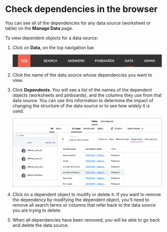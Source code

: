 # Check dependencies in the browser

You can see all of the dependencies for any data source \(worksheet or table\) on the **Manage Data** page.

To view dependent objects for a data source:

1.   Click on **Data**, on the top navigation bar. 

     ![](../../shared/conrefs/../../images/data_icon.png "Data") 

2.   Click the name of the data source whose dependencies you want to view. 
3.   Click **Dependents​**. You will see a list of the names of the dependent objects \(worksheets and pinboards\), and the columns they use from that data source. You can use this information to determine the impact of changing the structure of the data source or to see how widely it is used.

     ![](../../images/dependents.png "List of dependent objects") 

4.   Click on a dependent object to modify or delete it. If you want to remove the dependency by modifying the dependent object, you'll need to remove all search terms or columns that refer back to the data source you are trying to delete.
5.   When all dependencies have been removed, you will be able to go back and delete the data source. 

